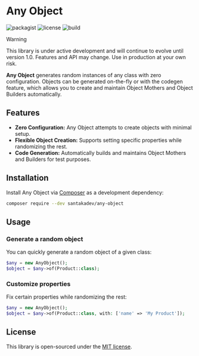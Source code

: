 Any Object
=====================
![packagist](https://img.shields.io/packagist/v/santakadev/any-object.svg?style=flat-square)
![license](https://img.shields.io/github/license/santakadev/any-object)
![build](https://github.com/santakadev/any-object/actions/workflows/ci.yaml/badge.svg)

> [!WARNING]  
> This library is under active development and will continue to evolve until version 1.0. Features and API may change. Use in production at your own risk.

**Any Object** generates random instances of any class with zero configuration.
Objects can be generated on-the-fly or with the codegen feature, which allows you
to create and maintain Object Mothers and Object Builders automatically.

## Features
- **Zero Configuration:** Any Object attempts to create objects with minimal setup.
- **Flexible Object Creation:** Supports setting specific properties while randomizing the rest.
- **Code Generation:** Automatically builds and maintains Object Mothers and Builders for test purposes.

## Installation

Install Any Object via [Composer](https://getcomposer.org/) as a development dependency:

```bash
composer require --dev santakadev/any-object
```

## Usage

### Generate a random object

You can quickly generate a random object of a given class:

```php
$any = new AnyObject();
$object = $any->of(Product::class);
```

### Customize properties

Fix certain properties while randomizing the rest:

```php
$any = new AnyObject();
$object = $any->of(Product::class, with: ['name' => 'My Product']);
```

## License

This library is open-sourced under the [MIT license](LICENSE).

